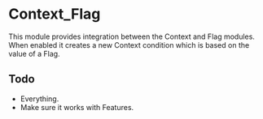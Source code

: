 Context_Flag
============

This module provides integration between the Context and Flag modules.
When enabled it creates a new Context condition which is based on the value of a Flag.

Todo
----
* Everything.
* Make sure it works with Features.